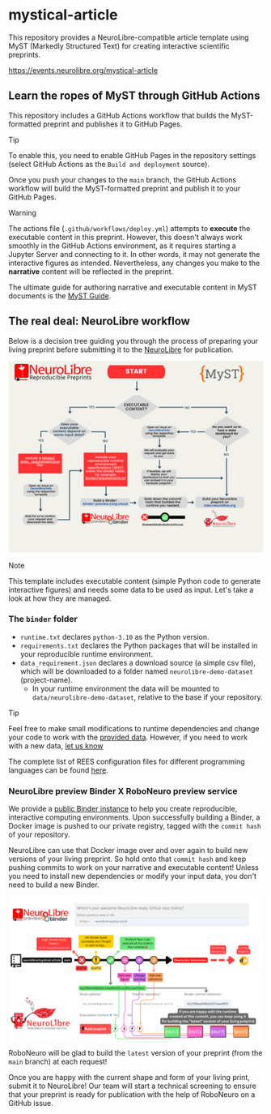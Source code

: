 # mystical-article

This repository provides a NeuroLibre-compatible article template using MyST (Markedly Structured Text) for creating interactive scientific preprints.

https://events.neurolibre.org/mystical-article

## Learn the ropes of MyST through GitHub Actions

This repository includes a GitHub Actions workflow that builds the MyST-formatted preprint and publishes it to GitHub Pages. 

> [!TIP]
> To enable this, you need to enable GitHub Pages in the repository settings (select GitHub Actions as the `Build and deployment` source).

Once you push your changes to the `main` branch, the GitHub Actions workflow will build the MyST-formatted preprint and publish it to your GitHub Pages.

> [!WARNING]
> The actions file (`.github/workflows/deploy.yml`) attempts to **execute** the executable content in this preprint. However, this doesn't always work smoothly in the GitHub Actions environment, as it requires starting a Jupyter Server and connecting to it. In other words, it may not generate the interactive figures as intended. Nevertheless, any changes you make to the **narrative** content will be reflected in the preprint.

The ultimate guide for authoring narrative and executable content in MyST documents is the [MyST Guide](https://mystmd.org/guide). 

## The real deal: NeuroLibre workflow

Below is a decision tree guiding you through the process of preparing your living preprint before submitting it to the [NeuroLibre](https://neurolibre.org) for publication.

![Decision tree](https://github.com/neurolibre/brand/blob/main/png/myst_flow.png?raw=true)


> [!NOTE]
> This template includes executable content (simple Python code to generate interactive figures) and needs some data to be used as input. Let's take a look at how they are managed.

### The `binder` folder

* `runtime.txt` declares `python-3.10` as the Python version.
* `requirements.txt` declares the Python packages that will be installed in your reproducible runtime environment.
* `data_requirement.json` declares a download source (a simple csv file), which will be downloaded to a folder named `neurolibre-demo-dataset` (project-name). 
    * In your runtime environment the data will be mounted to `data/neurolibre-demo-dataset`, relative to the base if your repository.

> [!TIP]
> Feel free to make small modifications to runtime dependencies and change your code to work with the [provided data](https://raw.githubusercontent.com/plotly/datasets/master/hobbs-pearson-trials.csv). However, if you need to work with a new data, [let us know](https://github.com/neurolibre/info/issues/new?assignees=agahkarakuzu&labels=DOWNLOAD&projects=&template=data_cache.md&title=)

The complete list of REES configuration files for different programming languages can be found [here](https://mybinder.readthedocs.io/en/latest/using/config_files.html).

### NeuroLibre preview Binder X RoboNeuro preview service

We provide a [public Binder instance](https://binder-preview.conp.cloud/) to help you create reproducible, interactive computing environments. Upon successfully building a Binder, a Docker image is pushed to our private registry, tagged with the `commit hash` of your repository.

NeuroLibre can use that Docker image over and over again to build new versions of your living preprint. So hold onto that `commit hash` and keep pushing commits to work on your narrative and executable content! Unless you need to install new dependencies or modify your input data, you don't need to build a new Binder.

![](https://github.com/neurolibre/brand/blob/main/png/let_it_go.png?raw=true)

RoboNeuro will be glad to build the `latest` version of your preprint (from the `main` branch) at each request!

Once you are happy with the current shape and form of your living print, submit it to NeuroLibre! Our team will start a technical screening to ensure that your preprint is ready for publication with the help of RoboNeuro on a GitHub issue.

